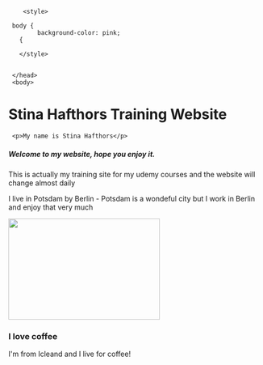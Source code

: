
<html>
 <head>
    <meta charset="utf-8">
     <head><title>Stina H Test training Webstie - Udemy Student</title>

        <style>
        
     body {
            background-color: pink;
       {
    
       </style>


     </head>
     <body> 

     
  
  <h1>Stina Hafthors Training Website</h1>

     <p>My name is Stina Hafthors</p>
     
   <h5>Welcome to my website, hope you enjoy it.</h5>
   
   <p>This is actually my training site for my udemy courses and the website will change almost daily</p>

   <p>I live in Potsdam by Berlin - Potsdam is a wondeful city but I work in Berlin and enjoy that very much</p>

   <img src="https://i.giphy.com/media/v1.Y2lkPTc5MGI3NjExaDdlN2Q5NnJzcTQzZ3JtM3Rva281aGF5NTMweWt5eHVsejJ0ZmVheSZlcD12MV9pbnRlcm5hbF9naWZfYnlfaWQmY3Q9Zw/mBLYrKaZJACmtum22X/giphy.gif" width="300" height="200">

<h3>I love coffee</h3>

<p>I'm from Icleand and I live for coffee!</p>

  

</body>
</html>
